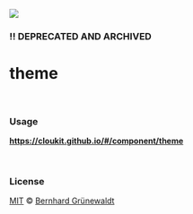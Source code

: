 [![](https://cloukit.github.io/assets/images/cloukit-banner-github.svg?v3)](https://cloukit.github.io/)

### :bangbang: DEPRECATED AND ARCHIVED

# theme


&nbsp;

### Usage

**https://cloukit.github.io/#/component/theme**


&nbsp;

### License

[MIT](https://github.com/cloukit/legal) © [Bernhard Grünewaldt](https://github.com/clouless)
